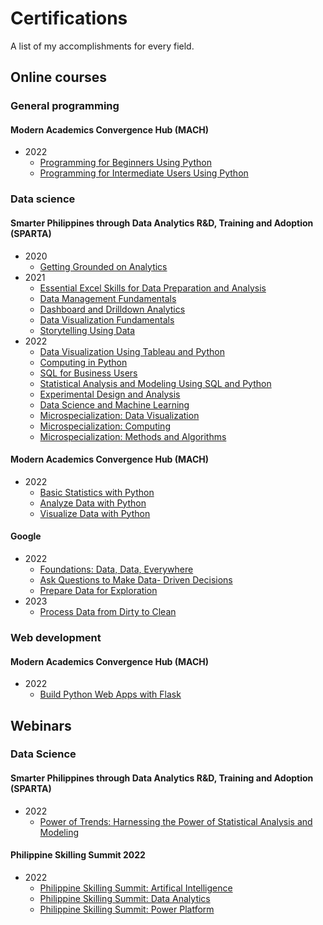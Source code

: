 # Certifications
A list of my accomplishments for every field.

## Online courses
### General programming
#### Modern Academics Convergence Hub (MACH)
* 2022
  * [Programming for Beginners Using Python](cerfificates/online_courses/../../certificates/online_courses/general_programming/MACH/MACH%20Programming%20For%20Beginners%20Using%20Python.pdf)
  * [Programming for Intermediate Users Using Python](certificates/online_courses/general_programming/MACH/MACH%20Programming%20for%20Intermediate%20Users%20Using%20Python.pdf)

### Data science
#### Smarter Philippines through Data Analytics R&D, Training and Adoption (SPARTA)
* 2020
  * [Getting Grounded on Analytics](certificates/online_courses/data_science/SPARTA/Getting%20Grounded%20on%20Analytics.pdf)
* 2021
  * [Essential Excel Skills for Data Preparation and Analysis](certificates/online_courses/data_science/SPARTA/Essential%20Excel%20Skills%20for%20Data%20Preparation%20and%20Analysis.pdf)
  * [Data Management Fundamentals](certificates/online_courses/data_science/SPARTA/Data%20Management%20Fundamentals.pdf)
  * [Dashboard and Drilldown Analytics](certificates/online_courses/data_science/SPARTA/Dashboards%20and%20Drill-Down%20Analytics.pdf)
  * [Data Visualization Fundamentals](certificates/online_courses/data_science/SPARTA/Data%20Visualization%20Fundamentals.pdf)
  * [Storytelling Using Data](certificates/online_courses/data_science/SPARTA/Storytelling%20Using%20Data.pdf)
* 2022
  * [Data Visualization Using Tableau and Python](certificates/online_courses/data_science/SPARTA/Data%20Visualization%20Using%20Tableau%20and%20Python.pdf)
  * [Computing in Python](certificates/online_courses/data_science/SPARTA/Computing%20in%20Python.pdf)
  * [SQL for Business Users](certificates/online_courses/data_science/SPARTA/SQL%20for%20Business%20Users.pdf)
  * [Statistical Analysis and Modeling Using SQL and Python](certificates/online_courses/data_science/SPARTA/Statistical%20Analysis%20and%20Modeling%20Using%20SQL%20and%20Python.pdf)
  * [Experimental Design and Analysis](certificates/online_courses/data_science/SPARTA/Experimental%20Design%20and%20Analysis.pdf)
  * [Data Science and Machine Learning](certificates/online_courses/data_science/SPARTA/Data%20Science%20and%20Machine%20Learning%20Using%20Python.pdf)
  * [Microspecialization: Data Visualization](certificates/online_courses/data_science/SPARTA/Data%20VisualizationMicrospecialization%20Pathway.pdf)
  * [Microspecialization: Computing](certificates/online_courses/data_science/SPARTA/ComputingMicrospecialization%20Pathway.pdf)
  * [Microspecialization: Methods and Algorithms](certificates/online_courses/data_science/SPARTA/Methods%20and%20AlgorithmsMicrospecialization%20Pathway.pdf)

#### Modern Academics Convergence Hub (MACH)
* 2022
  * [Basic Statistics with Python](certificates/online_courses/data_science/MACH/MACH%20Basic%20Statistics%20with%20Python.pdf)
  * [Analyze Data with Python](certificates/online_courses/data_science/MACH/MACH%20Analyze%20Data%20with%20Python.pdf)
  * [Visualize Data with Python](certificates/online_courses/data_science/MACH/MACH%20Visualize%20Data%20with%20Python.pdf)

#### Google
* 2022
  * [Foundations: Data, Data, Everywhere](certificates/online_courses/data_science/Google/Coursera%2098WLY7GTYQXP.pdf)
  * [Ask Questions to Make Data- Driven Decisions](certificates/online_courses/data_science/Google/Coursera%20AFYSP9AT688L.pdf)
  * [Prepare Data for Exploration](certificates/online_courses/data_science/Google/Coursera%Coursera%20NRBJSJUC23CB.pdf)
* 2023
  * [Process Data from Dirty to Clean](certificates/online_courses/data_science/Google/Coursera%Coursera%20X43NVBCNNG5R.pdf)

### Web development
#### Modern Academics Convergence Hub (MACH)
* 2022
  * [Build Python Web Apps with Flask](certificates/online_courses/web_development/MACH/MACH%20Build%20Python%20Web%20Apps%20with%20Flask.pdf)

## Webinars
### Data Science
#### Smarter Philippines through Data Analytics R&D, Training and Adoption (SPARTA)
* 2022
  * [Power of Trends: Harnessing the Power of Statistical Analysis and Modeling](certificates/webinars/SPARTA/E-CERTIFICATE%20POWER%20OF%20TRENDS.pdf)
#### Philippine Skilling Summit 2022
* 2022
  * [Philippine Skilling Summit: Artifical Intelligence](certificates/webinars/philippine_skilling_summit/Artificial%20Intelligence%20Track%20-%20Skilling%20Summit%202022.jpeg)
  * [Philippine Skilling Summit: Data Analytics](certificates/webinars/philippine_skilling_summit/Data%20Analytics%20Track%20-%20Skilling%20Summit%202022.jpeg)
  * [Philippine Skilling Summit: Power Platform](certificates/webinars/philippine_skilling_summit/Power%20Platform%20Track%20-%20Skilling%20Summit%202022.jpeg)